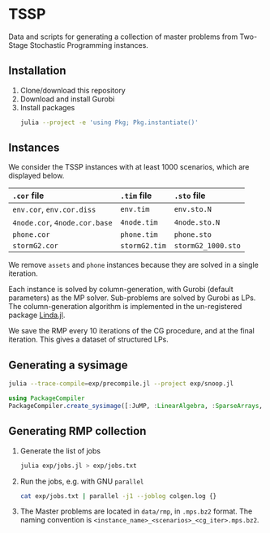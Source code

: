 # TSSP

Data and scripts for generating a collection of master problems from Two-Stage Stochastic Programming instances.

## Installation

1. Clone/download this repository
1. Download and install Gurobi
1. Install packages
    ```bash
    julia --project -e 'using Pkg; Pkg.instantiate()'
    ```

## Instances

We consider the TSSP instances with at least 1000 scenarios, which are displayed below.

| `.cor` file | `.tim` file | `.sto` file |
|:------------|:------------|:------------|
`env.cor`, `env.cor.diss` | `env.tim` | `env.sto.N`
`4node.cor`, `4node.cor.base` | `4node.tim` | `4node.sto.N`
`phone.cor` | `phone.tim` | `phone.sto`
`stormG2.cor` | `stormG2.tim` | `stormG2_1000.sto`

We remove `assets` and `phone` instances because they are solved in a single iteration.

Each instance is solved by column-generation, with Gurobi (default parameters) as the MP solver.
Sub-problems are solved by Gurobi as LPs.
The column-generation algorithm is implemented in the un-registered package [Linda.jl](https://github.com/mtanneau/Linda.jl).

We save the RMP every 10 iterations of the CG procedure, and at the final iteration.
This gives a dataset of structured LPs.

## Generating a sysimage

```bash
julia --trace-compile=exp/precompile.jl --project exp/snoop.jl
```

```julia
using PackageCompiler
PackageCompiler.create_sysimage([:JuMP, :LinearAlgebra, :SparseArrays, :Gurobi, :Linda, :SMPSReader]; project=".", sysimage_path="JuliaTSSP.so", precompile_statements_file="exp/precompile.jl");
```

## Generating RMP collection


1. Generate the list of jobs
    ```bash
    julia exp/jobs.jl > exp/jobs.txt
    ```

2. Run the jobs, e.g. with GNU `parallel`
    ```bash
    cat exp/jobs.txt | parallel -j1 --joblog colgen.log {}
    ```

3. The Master problems are located in `data/rmp`, in `.mps.bz2` format.
The naming convention is `<instance_name>_<scenarios>_<cg_iter>.mps.bz2`.